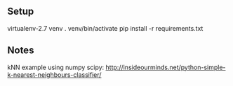 Setup
-----

virtualenv-2.7 venv
. venv/bin/activate
pip install -r requirements.txt


Notes
-----


kNN example using numpy scipy:
http://insideourminds.net/python-simple-k-nearest-neighbours-classifier/
